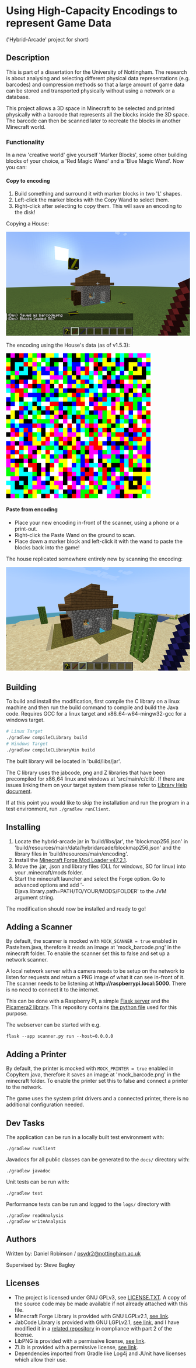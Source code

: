 # Using High-Capacity Encodings to represent Game Data
('Hybrid-Arcade' project for short)

## Description
This is part of a dissertation for the University of Nottingham. The research is about analysing and selecting  different physical data representations (e.g. barcodes) and compression methods so that a large amount of game data can be stored and transported physically without using a network or a database.

This project allows a 3D space in Minecraft to be selected and printed physically with a barcode that represents all the blocks inside the 3D space. The barcode can then be scanned later to recreate the blocks in another Minecraft world.

### Functionality

In a new 'creative world' give yourself 'Marker Blocks', some other building blocks of your choice,
a 'Red Magic Wand' and a 'Blue Magic Wand'. Now you can:

#### Copy to encoding
1. Build something and surround it with marker blocks in two 'L' shapes.
2. Left-click the marker blocks with the Copy Wand to select them.
3. Right-click after selecting to copy them. This will save an encoding to the disk!

Copying a House:

![Copied House][copy_image]

The encoding using the House's data (as of v1.5.3):

![Created Encoding][copy_barcode]

#### Paste from encoding
* Place your new encoding in-front of the scanner, using a phone or a print-out.
* Right-click the Paste Wand on the ground to scan.
* Place down a marker block and left-click it with the wand to paste the blocks back into the game!

The house replicated somewhere entirely new by scanning the encoding:

![Pasted House][paste_image]

## Building
To build and install the modification, first compile the C library on a linux machine and then run the build command to compile and build the Java code. Requires GCC for a linux target and x86_64-w64-mingw32-gcc for a windows target.
```bash
# Linux Target
./gradlew compileCLibrary build
# Windows Target
./gradlew compileCLibraryWin build
```
The built library will be located in 'build/libs/jar'.

The C library uses the jabcode, png and Z libraries that have been precompiled for x86_64 linux and windows at 'src/main/c/clib'. If there are issues linking them on your target system them please refer to [Library Help document][library_help].

If at this point you would like to skip the installation and run the program in a test environment,
run `./gradlew runClient`.

## Installing
1. Locate the hybrid-arcade jar in 'build/libs/jar', the 'blockmap256.json' in 'build/resources/main/data/hybridarcade/blockmap256.json' and the library files in 'build/resources/main/encoding'.
2. Install the [Minecraft Forge Mod Loader v47.2.1][forge_download].
3. Move the .jar, .json and library files (DLL for windows, SO for linux) into your .minecraft/mods folder.
4. Start the minecraft launcher and select the Forge option. Go to advanced options and add '-Djava.library.path=PATH/TO/YOUR/MODS/FOLDER' to the JVM argument string.

The modification should now be installed and ready to go!

## Adding a Scanner
By default, the scanner is mocked with `MOCK_SCANNER = true` enabled in PasteItem.java, therefore it reads an image at 'mock_barcode.png' in the minecraft folder. To enable the scanner set this to false and set up a network scanner.

A local network server with a camera needs to be setup on the network to listen for requests 
and return a PNG image of what it can see in-front of it. The scanner needs to be listening at **http[]()://raspberrypi.local:5000**.
There is no need to connect it to the internet.

This can be done with a Raspberry Pi, a simple [Flask server][flask] and the [Picamera2 library][picam].
This repository contains [the python file][pyfile] used for this purpose.

The webserver can be started with e.g.
```
flask --app scanner.py run --host=0.0.0.0
```

## Adding a Printer
By default, the printer is mocked with `MOCK_PRINTER = true` enabled in CopyItem.java, therefore it saves an image at 'mock_barcode.png' in the minecraft folder. To enable the printer set this to false and connect a printer to the network.

The game uses the system print drivers and a connected printer, there is no additional configuration needed.

## Dev Tasks
The application can be run in a locally built test environment with:
```
./gradlew runClient
```

Javadocs for all public classes can be generated to the `docs/` directory with:
```
./gradlew javadoc
```

Unit tests can be run with:
```
./gradlew test
```

Performance tests can be run and logged to the `logs/` directory with
```
./gradlew readAnalysis
./gradlew writeAnalysis
```

## Authors
Written by: Daniel Robinson / psydr2@nottingham.ac.uk

Supervised by: Steve Bagley

## Licenses
* The project is licensed under GNU GPLv3, see [LICENSE.TXT][license]. A copy of the source code may be made available if not already attached with this file.
* Minecraft Forge Library is provided with GNU LGPLv2.1, [see link][mcf_license].
* JabCode Library is provided with GNU LGPLv2.1, [see link][jcode_license], and I have modified it in a [related repository][jabcode_fork] in compliance with part 2 of the license.
* LibPNG is provided with a permissive license, [see link][lpng_license].
* ZLib is provided with a permissive license, [see link][zlib_license].
* Dependencies imported from Gradle like Log4j and JUnit have licenses which allow their use.

[minecraft_EULA]: https://www.minecraft.net/en-us/eula
[library_help]: src/main/c/clib/LIBRARY_README.md
[forge_download]: https://files.minecraftforge.net/net/minecraftforge/forge/index_1.20.1.html
[jabcode_library]: https://jabcode.org/ "Jabcode Library"
[license]: LICENSE.txt "Project License"
[jabcode_fork]: https://github.com/carlossss111/jabcode_fork "Jabcode Fork"
[jcode_license]: https://github.com/jabcode/jabcode/blob/master/LICENSE "Jabcode License"
[mcf_license]: https://github.com/MinecraftForge/MinecraftForge/blob/1.20.x/LICENSE.txt "Minecraft Forge Library License"
[lpng_license]: http://www.libpng.org/pub/png/src/libpng-LICENSE.txt "LibPNG License"
[zlib_license]: https://www.zlib.net/zlib_license.html "ZLib License"
[flask]: https://flask.palletsprojects.com/en/3.0.x/ "Flask Website"
[picam]: https://datasheets.raspberrypi.com/camera/picamera2-manual.pdf "Picamera 2 Datasheet"
[pyfile]: src/external/python/scanner.py "Scanner Python File"

[copy_image]: images/copy_house.png "Image of house being copied" 
[copy_barcode]: images/copy_barcode.png "Image of barcode produced by copying house"
[paste_image]: images/paste_house.png "Image of house being pasted from the barcode"